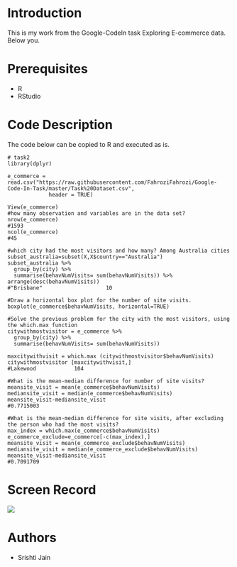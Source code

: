 # Introduction
This is my work from the Google-CodeIn task Exploring E-commerce data. Below you.

# Prerequisites
- R
- RStudio

# Code Description
The code below can be copied to R and executed as is.
```
# task2 
library(dplyr)

e_commerce = read.csv("https://raw.githubusercontent.com/FahroziFahrozi/Google-Code-In-Task/master/Task%20Dataset.csv",
             header = TRUE)

View(e_commerce)
#how many observation and variables are in the data set?
nrow(e_commerce)
#1593
ncol(e_commerce)
#45

#which city had the most visitors and how many? Among Australia cities
subset_australia=subset(X,X$country=="Australia")
subset_australia %>% 
  group_by(city) %>% 
  summarise(behavNumVisits= sum(behavNumVisits)) %>% arrange(desc(behavNumVisits))
#"Brisbane"                    10
            
#Draw a horizontal box plot for the number of site visits.
boxplot(e_commerce$behavNumVisits, horizontal=TRUE)

#Solve the previous problem for the city with the most visitors, using the which.max function
citywithmostvisitor = e_commerce %>% 
  group_by(city) %>% 
  summarise(behavNumVisits= sum(behavNumVisits))

maxcitywithvisit = which.max (citywithmostvisitor$behavNumVisits)
citywithmostvisitor [maxcitywithvisit,]
#Lakewood            104

#What is the mean-median difference for number of site visits?
meansite_visit = mean(e_commerce$behavNumVisits)
mediansite_visit = median(e_commerce$behavNumVisits)
meansite_visit-mediansite_visit
#0.7715003

#What is the mean-median difference for site visits, after excluding the person who had the most visits?
max_index = which.max(e_commerce$behavNumVisits)
e_commerce_exclude=e_commerce[-c(max_index),]
meansite_visit = mean(e_commerce_exclude$behavNumVisits)
mediansite_visit = median(e_commerce_exclude$behavNumVisits)
meansite_visit-mediansite_visit
#0.7091709
```

# Screen Record
![](https://recordit.co/hImWkzL7Rm)

# Authors
- Srishti Jain

